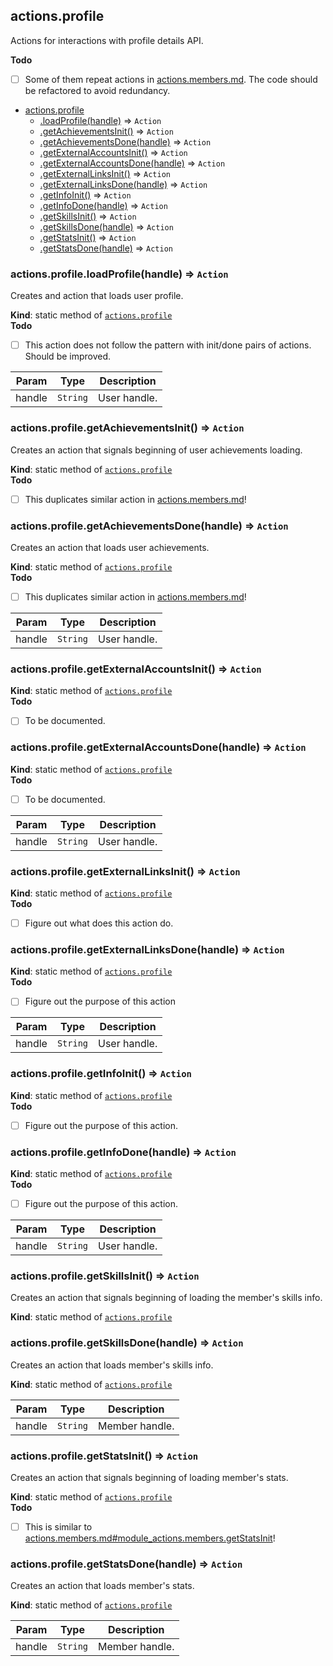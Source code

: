 <a name="module_actions.profile"></a>

## actions.profile
Actions for interactions with profile details API.

**Todo**

- [ ] Some of them repeat actions in [actions.members.md](actions.members.md). The code
 should be refactored to avoid redundancy.


* [actions.profile](#module_actions.profile)
    * [.loadProfile(handle)](#module_actions.profile.loadProfile) ⇒ <code>Action</code>
    * [.getAchievementsInit()](#module_actions.profile.getAchievementsInit) ⇒ <code>Action</code>
    * [.getAchievementsDone(handle)](#module_actions.profile.getAchievementsDone) ⇒ <code>Action</code>
    * [.getExternalAccountsInit()](#module_actions.profile.getExternalAccountsInit) ⇒ <code>Action</code>
    * [.getExternalAccountsDone(handle)](#module_actions.profile.getExternalAccountsDone) ⇒ <code>Action</code>
    * [.getExternalLinksInit()](#module_actions.profile.getExternalLinksInit) ⇒ <code>Action</code>
    * [.getExternalLinksDone(handle)](#module_actions.profile.getExternalLinksDone) ⇒ <code>Action</code>
    * [.getInfoInit()](#module_actions.profile.getInfoInit) ⇒ <code>Action</code>
    * [.getInfoDone(handle)](#module_actions.profile.getInfoDone) ⇒ <code>Action</code>
    * [.getSkillsInit()](#module_actions.profile.getSkillsInit) ⇒ <code>Action</code>
    * [.getSkillsDone(handle)](#module_actions.profile.getSkillsDone) ⇒ <code>Action</code>
    * [.getStatsInit()](#module_actions.profile.getStatsInit) ⇒ <code>Action</code>
    * [.getStatsDone(handle)](#module_actions.profile.getStatsDone) ⇒ <code>Action</code>

<a name="module_actions.profile.loadProfile"></a>

### actions.profile.loadProfile(handle) ⇒ <code>Action</code>
Creates and action that loads user profile.

**Kind**: static method of [<code>actions.profile</code>](#module_actions.profile)  
**Todo**

- [ ] This action does not follow the pattern with init/done pairs of
 actions. Should be improved.


| Param | Type | Description |
| --- | --- | --- |
| handle | <code>String</code> | User handle. |

<a name="module_actions.profile.getAchievementsInit"></a>

### actions.profile.getAchievementsInit() ⇒ <code>Action</code>
Creates an action that signals beginning of user achievements loading.

**Kind**: static method of [<code>actions.profile</code>](#module_actions.profile)  
**Todo**

- [ ] This duplicates similar action in [actions.members.md](actions.members.md)!

<a name="module_actions.profile.getAchievementsDone"></a>

### actions.profile.getAchievementsDone(handle) ⇒ <code>Action</code>
Creates an action that loads user achievements.

**Kind**: static method of [<code>actions.profile</code>](#module_actions.profile)  
**Todo**

- [ ] This duplicates similar action in [actions.members.md](actions.members.md)!


| Param | Type | Description |
| --- | --- | --- |
| handle | <code>String</code> | User handle. |

<a name="module_actions.profile.getExternalAccountsInit"></a>

### actions.profile.getExternalAccountsInit() ⇒ <code>Action</code>
**Kind**: static method of [<code>actions.profile</code>](#module_actions.profile)  
**Todo**

- [ ] To be documented.

<a name="module_actions.profile.getExternalAccountsDone"></a>

### actions.profile.getExternalAccountsDone(handle) ⇒ <code>Action</code>
**Kind**: static method of [<code>actions.profile</code>](#module_actions.profile)  
**Todo**

- [ ] To be documented.


| Param | Type | Description |
| --- | --- | --- |
| handle | <code>String</code> | User handle. |

<a name="module_actions.profile.getExternalLinksInit"></a>

### actions.profile.getExternalLinksInit() ⇒ <code>Action</code>
**Kind**: static method of [<code>actions.profile</code>](#module_actions.profile)  
**Todo**

- [ ] Figure out what does this action do.

<a name="module_actions.profile.getExternalLinksDone"></a>

### actions.profile.getExternalLinksDone(handle) ⇒ <code>Action</code>
**Kind**: static method of [<code>actions.profile</code>](#module_actions.profile)  
**Todo**

- [ ] Figure out the purpose of this action


| Param | Type | Description |
| --- | --- | --- |
| handle | <code>String</code> | User handle. |

<a name="module_actions.profile.getInfoInit"></a>

### actions.profile.getInfoInit() ⇒ <code>Action</code>
**Kind**: static method of [<code>actions.profile</code>](#module_actions.profile)  
**Todo**

- [ ] Figure out the purpose of this action.

<a name="module_actions.profile.getInfoDone"></a>

### actions.profile.getInfoDone(handle) ⇒ <code>Action</code>
**Kind**: static method of [<code>actions.profile</code>](#module_actions.profile)  
**Todo**

- [ ] Figure out the purpose of this action.


| Param | Type | Description |
| --- | --- | --- |
| handle | <code>String</code> | User handle. |

<a name="module_actions.profile.getSkillsInit"></a>

### actions.profile.getSkillsInit() ⇒ <code>Action</code>
Creates an action that signals beginning of loading the member's
 skills info.

**Kind**: static method of [<code>actions.profile</code>](#module_actions.profile)  
<a name="module_actions.profile.getSkillsDone"></a>

### actions.profile.getSkillsDone(handle) ⇒ <code>Action</code>
Creates an action that loads member's skills info.

**Kind**: static method of [<code>actions.profile</code>](#module_actions.profile)  

| Param | Type | Description |
| --- | --- | --- |
| handle | <code>String</code> | Member handle. |

<a name="module_actions.profile.getStatsInit"></a>

### actions.profile.getStatsInit() ⇒ <code>Action</code>
Creates an action that signals beginning of loading member's stats.

**Kind**: static method of [<code>actions.profile</code>](#module_actions.profile)  
**Todo**

- [ ] This is similar to [actions.members.md#module_actions.members.getStatsInit](actions.members.md#module_actions.members.getStatsInit)!

<a name="module_actions.profile.getStatsDone"></a>

### actions.profile.getStatsDone(handle) ⇒ <code>Action</code>
Creates an action that loads member's stats.

**Kind**: static method of [<code>actions.profile</code>](#module_actions.profile)  

| Param | Type | Description |
| --- | --- | --- |
| handle | <code>String</code> | Member handle. |

